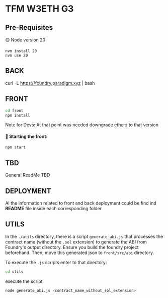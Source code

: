 # TFM W3ETH G3

## Pre-Requisites

🟡 Node version 20
``` 
nvm install 20
nvm use 20
```

## BACK

curl -L https://foundry.paradigm.xyz | bash



## FRONT

```sh
cd front
npm install 
```

Note for Devs: At that point was needed downgrade ethers to that version

#### 🚂 Starting the front:

```sh
npm start
```


## TBD
General ReadMe
TBD

## DEPLOYMENT
Al the information related to front and back deployment could be find ind **README** file inside each corresponding folder


## UTILS
In the `./utils` directory, there is a script `generate_abi.js` that processes the contract name (without the `.sol` extension) to generate the ABI from Foundry's output directory. Ensure you build the foundry project beforehand. Then, move this generated json to `front/src/abi` directory.

To execute the `.js` scripts enter to that directory:
```bash
cd utils
```

execute the script
```bash
node generate_abi.js <contract_name_without_sol_extension>
```




